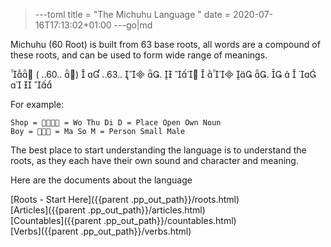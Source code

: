 >---toml
title = "The Michuhu Language "
date = 2020-07-16T17:13:02+01:00
>---go|md

Michuhu (60 Root) is built from 63 base roots, all words are a compound of these roots, and can be used to form wide range of meanings.

 ( ..60.. )   ..63..  .       .       

For example:

	Shop =  = Wo Thu Di D = Place Open Own Noun
	Boy =  = Ma So M = Person Small Male

The best place to start understanding the language is to understand the roots, as they each have their own sound and character and meaning.

Here are the documents about the language

[Roots - Start Here]({{parent .pp_out_path}}/roots.html)    
[Articles]({{parent .pp_out_path}}/articles.html)    
[Countables]({{parent .pp_out_path}}/countables.html)    
[Verbs]({{parent .pp_out_path}}/verbs.html)    
